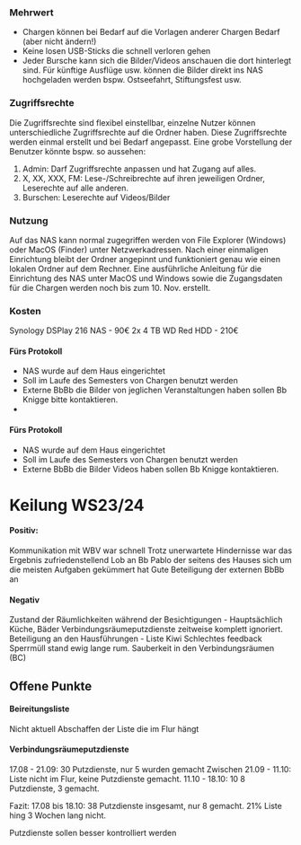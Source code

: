 
### Mehrwert
- Chargen können bei Bedarf auf die Vorlagen anderer Chargen Bedarf (aber nicht ändern!)
- Keine losen USB-Sticks die schnell verloren gehen
- Jeder Bursche kann sich die Bilder/Videos anschauen die dort hinterlegt sind. Für künftige Ausflüge usw. können die Bilder direkt ins NAS hochgeladen werden bspw.  Ostseefahrt, Stiftungsfest usw. 
### Zugriffsrechte
Die Zugriffsrechte sind flexibel einstellbar, einzelne Nutzer können unterschiedliche Zugriffsrechte auf die Ordner haben. 
Diese Zugriffsrechte werden einmal erstellt und bei Bedarf angepasst.
Eine grobe Vorstellung der Benutzer könnte bspw. so aussehen:

1. Admin: Darf Zugriffsrechte anpassen und hat Zugang auf alles. 
2. X, XX, XXX, FM: Lese-/Schreibrechte auf ihren jeweiligen Ordner, Leserechte auf alle anderen.
3. Burschen: Leserechte auf Videos/Bilder

### Nutzung
Auf das NAS kann normal zugegriffen werden von File Explorer (Windows) oder MacOS (Finder) unter Netzwerkadressen.
Nach einer einmaligen Einrichtung bleibt der Ordner angepinnt und funktioniert genau wie einen lokalen Ordner auf dem Rechner. Eine ausführliche Anleitung für die Einrichtung des NAS unter MacOS und Windows sowie die Zugangsdaten für die Chargen werden noch bis zum 10. Nov. erstellt. 

### Kosten
Synology DSPlay 216 NAS - 90€
2x 4 TB WD Red HDD - 210€

#### Fürs Protokoll
- NAS wurde auf dem Haus eingerichtet
- Soll im Laufe des Semesters von Chargen benutzt werden
- Externe BbBb die Bilder von jeglichen Veranstaltungen haben sollen Bb Knigge bitte kontaktieren. 
-
#### Fürs Protokoll
- NAS wurde auf dem Haus eingerichtet
- Soll im Laufe des Semesters von Chargen benutzt werden
- Externe BbBb die Bilder Videos haben sollen Bb Knigge kontaktieren.  
























# Keilung WS23/24

#### Positiv:
Kommunikation mit WBV war schnell
Trotz unerwartete Hindernisse war das Ergebnis zufriedenstellend
Lob an Bb Pablo der seitens des Hauses sich um die meisten Aufgaben gekümmert hat
Gute Beteiligung der externen BbBb an 
#### Negativ 
Zustand der Räumlichkeiten während der Besichtigungen - Hauptsächlich Küche, Bäder
Verbindungsräumeputzdienste zeitweise komplett ignoriert.
Beteiligung an den Hausführungen - Liste Kiwi
Schlechtes feedback
Sperrmüll stand ewig lange rum. 
Sauberkeit in den Verbindungsräumen (BC)


## Offene Punkte

#### Beireitungsliste
Nicht aktuell
Abschaffen der Liste die im Flur hängt

#### Verbindungsräumeputzdienste

17.08 - 21.09: 30 Putzdienste, nur 5 wurden gemacht
Zwischen 21.09 - 11.10: Liste nicht im Flur, keine Putzdienste gemacht.
11.10 - 18.10: 10 8 Putzdienste, 3 gemacht.

Fazit: 17.08 bis 18.10: 38 Putzdienste insgesamt, nur 8 gemacht. 21%
Liste hing 3 Wochen lang nicht.

Putzdienste sollen besser kontrolliert werden